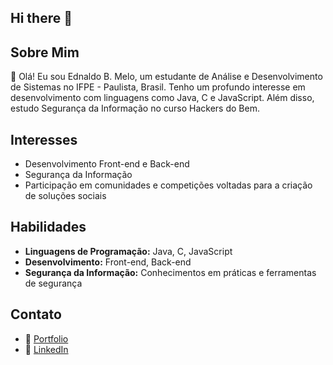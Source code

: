 ## Hi there 👋

<!--
**edmelo/edmelo** is a ✨ _special_ ✨ repository because its `README.md` (this file) appears on your GitHub profile.

Here are some ideas to get you started:

- 🔭 I’m currently working on ...
- 🌱 I’m currently learning ...
- 👯 I’m looking to collaborate on ...
- 🤔 I’m looking for help with ...
- 💬 Ask me about ...
- 📫 How to reach me: ...
- 😄 Pronouns: ...
- ⚡ Fun fact: ...
-->

## Sobre Mim
👋 Olá! Eu sou Ednaldo B. Melo, um estudante de Análise e Desenvolvimento de Sistemas no IFPE - Paulista, Brasil. Tenho um profundo interesse em desenvolvimento com linguagens como Java, C e JavaScript. Além disso, estudo Segurança da Informação no curso Hackers do Bem.

## Interesses
- Desenvolvimento Front-end e Back-end
- Segurança da Informação
- Participação em comunidades e competições voltadas para a criação de soluções sociais

## Habilidades
- **Linguagens de Programação:** Java, C, JavaScript
- **Desenvolvimento:** Front-end, Back-end
- **Segurança da Informação:** Conhecimentos em práticas e ferramentas de segurança

## Contato
- 📧 [Portfolio](https://edmelo.github.io/)
- 💼 [LinkedIn](https://www.linkedin.com/in/ednaldomelo/)

